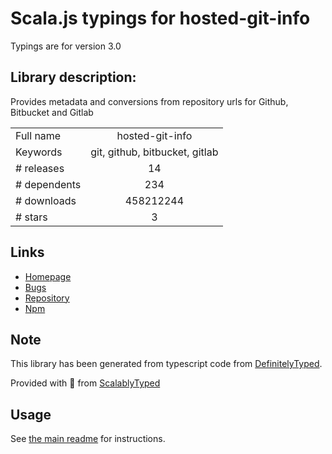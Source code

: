 
# Scala.js typings for hosted-git-info

Typings are for version 3.0

## Library description:
Provides metadata and conversions from repository urls for Github, Bitbucket and Gitlab

|                    |                 |
| ------------------ | :-------------: |
| Full name          | hosted-git-info |
| Keywords           | git, github, bitbucket, gitlab |
| # releases         | 14 |
| # dependents       | 234 |
| # downloads        | 458212244 |
| # stars            | 3 |

## Links
- [Homepage](https://github.com/npm/hosted-git-info)
- [Bugs](https://github.com/npm/hosted-git-info/issues)
- [Repository](https://github.com/npm/hosted-git-info)
- [Npm](https://www.npmjs.com/package/hosted-git-info)
    


## Note
This library has been generated from typescript code from [DefinitelyTyped](https://definitelytyped.org).

Provided with :purple_heart: from [ScalablyTyped](https://github.com/oyvindberg/ScalablyTyped)

## Usage
See [the main readme](../../readme.md) for instructions.


